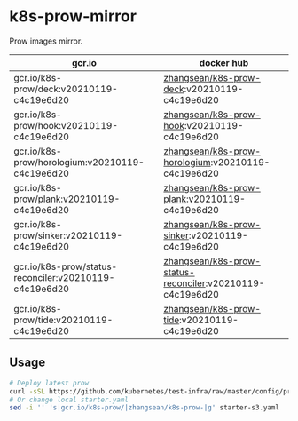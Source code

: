 # k8s-prow-mirror

Prow images mirror.

gcr.io | docker hub
---|---
gcr.io/k8s-prow/deck:v20210119-c4c19e6d20 | [zhangsean/k8s-prow-deck](https://hub.docker.com/r/zhangsean/k8s-prow-deck):v20210119-c4c19e6d20
gcr.io/k8s-prow/hook:v20210119-c4c19e6d20 | [zhangsean/k8s-prow-hook](https://hub.docker.com/r/zhangsean/k8s-prow-hook):v20210119-c4c19e6d20
gcr.io/k8s-prow/horologium:v20210119-c4c19e6d20 | [zhangsean/k8s-prow-horologium](https://hub.docker.com/r/zhangsean/k8s-prow-horologium):v20210119-c4c19e6d20
gcr.io/k8s-prow/plank:v20210119-c4c19e6d20 | [zhangsean/k8s-prow-plank](https://hub.docker.com/r/zhangsean/k8s-prow-plank):v20210119-c4c19e6d20
gcr.io/k8s-prow/sinker:v20210119-c4c19e6d20 | [zhangsean/k8s-prow-sinker](https://hub.docker.com/r/zhangsean/k8s-prow-sinker):v20210119-c4c19e6d20
gcr.io/k8s-prow/status-reconciler:v20210119-c4c19e6d20 | [zhangsean/k8s-prow-status-reconciler](https://hub.docker.com/r/zhangsean/k8s-prow-status-reconciler):v20210119-c4c19e6d20
gcr.io/k8s-prow/tide:v20210119-c4c19e6d20 | [zhangsean/k8s-prow-tide](https://hub.docker.com/r/zhangsean/k8s-prow-tide):v20210119-c4c19e6d20

## Usage

```bash
# Deploy latest prow
curl -sSL https://github.com/kubernetes/test-infra/raw/master/config/prow/cluster/starter-s3.yaml | sed 's|gcr.io/k8s-prow/|zhangsean/k8s-prow-|g' | kubectl apply -f -
# Or change local starter.yaml
sed -i '' 's|gcr.io/k8s-prow/|zhangsean/k8s-prow-|g' starter-s3.yaml
```
